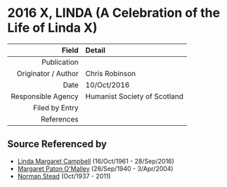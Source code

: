 ﻿---
layout: page
permalink: /sources/s17101956
---

# 2016 X, LINDA (A Celebration of the Life of Linda X)

Field | Detail
---:|:---
Publication | 
Originator / Author | Chris Robinson
Date | 10/Oct/2016
Responsible Agency | Humanist Society of Scotland
Filed by Entry | 
References | 

## Source Referenced by

* [Linda Margaret Campbell](../people/@76650284@-linda-margaret-campbell-b1961-10-16-d2016-9-28.md) (16/Oct/1961 - 28/Sep/2016)
* [Margaret Paton O'Malley](../people/@46723082@-margaret-paton-o'malley-b1940-9-26-d2004-4-3.md) (26/Sep/1940 - 3/Apr/2004)
* [Norman Stead](../people/@69808462@-norman-stead-b1937-10-d2011.md) (Oct/1937 - 2011)
